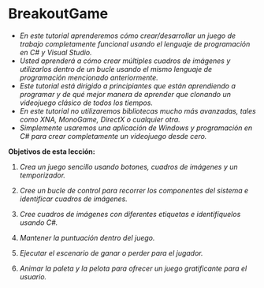# BreakoutGame

- _En este tutorial aprenderemos cómo crear/desarrollar un juego de trabajo completamente funcional usando el lenguaje de programación en C# y Visual Studio._
- _Usted aprenderá a cómo crear múltiples cuadros de imágenes y utilizarlos dentro de un bucle usando el mismo lenguaje de programación mencionado anteriormente._
- _Este tutorial está dirigido a principiantes que están aprendiendo a programar y de qué mejor manera de aprender que clonando un videojuego clásico de todos los tiempos._
- _En este tutorial no utilizaremos bibliotecas mucho más avanzadas, tales como XNA, MonoGame, DirectX o cualquier otra._
- _Simplemente usaremos una aplicación de Windows y programación en C# para crear completamente un videojuego desde cero._

**Objetivos de esta lección:**

1) _Crea un juego sencillo usando botones, cuadros de imágenes y un temporizador._

2) _Cree un bucle de control para recorrer los componentes del sistema e identificar cuadros de imágenes._

3) _Cree cuadros de imágenes con diferentes etiquetas e identifíquelos usando C#._

4) _Mantener la puntuación dentro del juego._

5) _Ejecutar el escenario de ganar o perder para el jugador._

6) _Animar la paleta y la pelota para ofrecer un juego gratificante para el usuario._

